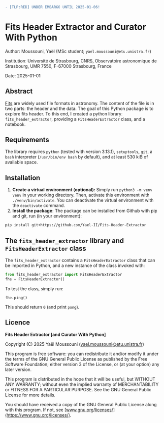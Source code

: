<!--[TLP:RED] UNDER EMBARGO UNTIL 2025-01-06!-->
```diff
- [TLP:RED] UNDER EMBARGO UNTIL 2025-01-06!
```

# Fits Header Extractor and Curator With Python
Author: Moussouni, Yaël (MSc student; `yael.moussouni@etu.unistra.fr`)

Institution: Université de Strasbourg, CNRS, Observatoire astronomique de Strasbourg, UMR 7550, F-67000 Strasbourg, France

Date: 2025-01-01

## Abstract

[Fits](https://en.wikipedia.org/wiki/FITS/) are widely used file formats in astronomy. The content of the file is in two parts: the header and the data. The goal of this Python package is to explore fits header. To this end, I created a python library: `fits_header_extractor`, providing a `FitsHeaderExtractor` class, and a notebook.

## Requirements

The library requires `python` (tested with version 3.13.1), `setuptools`, `git`, a `bash` interpreter (`/usr/bin/env bash` by default), and at least 530 kiB of available space.

## Installation

1. **Create a virtual environment (optional):** Simply run `python3 -m venv venv` in your working directory. Then, activate this environment with `./venv/bin/activate`. You can deactivate the virtual environment with the `deactivate` command.
2. **Install the package:** The package can be installed from Github with pip and git, run (in your environment):
```bash
pip install git+https://github.com/Yael-II/Fits-Header-Extractor
```

## The `fits_header_extractor` library and `FitsHeaderExtractor` class
The `fits_header_extractor` contains a `FitsHeaderExtractor` class that can be imported in Python, and a new instance of the class invoked with:
```python
from fits_header_extractor import FitsHeaderExtractor
fhe = FitsHeaderExtractor()
```

To test the class, simply run:
```
fhe.ping()
```
This should return `0` (and print `pong`).

## Licence

**Fits Header Extractor [and Curator With Python]**

Copyright (C) 2025 Yaël Moussouni (yael.moussouni@etu.unistra.fr)

This program is free software: you can redistribute it and/or modify it under the terms of the GNU General Public License as published by the Free Software Foundation; either version 3 of the License, or (at your option) any later version.

This program is distributed in the hope that it will be useful, but WITHOUT ANY WARRANTY; without even the implied warranty of MERCHANTABILITY or FITNESS FOR A PARTICULAR PURPOSE. See the GNU General Public License for more details.

You should have received a copy of the GNU General Public License along with this program. If not, see [www.gnu.org/licenses/](https://www.gnu.org/licenses/).
